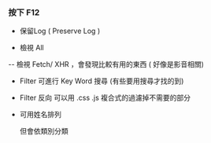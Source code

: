 ### 按下 F12

- 保留Log ( Preserve Log )

- 檢視 All

-- 檢視  Fetch/ XHR ，會發現比較有用的東西 ( 好像是影音相關)
 
- Filter 
  可進行 Key Word 搜尋
  (有些要用搜尋才找的到)
  
- Filter 反向
  可以用  .css .js 複合式的過濾掉不需要的部分  
  
- 可用姓名排列

  但會依類別分類 
